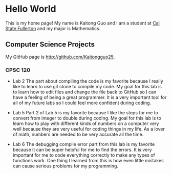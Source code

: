 # Hello World

This is my home page! My name is Kaitong Guo and I am a student at [Cal State Fullerton](http://www.fullerton.edu/) and my major is Mathematics.

## Computer Science Projects

My GitHub page is http://github.com/Kaitongguo25.

### CPSC 120

* Lab 2
The part about compiling the code is my favorite because I really like to learn to use git clone to compile my code. My goal for this lab is to learn how to edit files and change the file back to GitHub so I can have a feeling of being a great programmer. It is a very important tool for all of my future labs so I could feel more confident during coding.

* Lab 5
Part 2 of Lab 5 is my favorite because I like the steps for me to convert from integer to double during coding. My goal for this lab is to learn how to play with different kinds of numbers on a computer very well because they are very useful for coding things in my life. As a lover of math, numbers are needed to be very accurate all the time.

* Lab 6
The debugging compile error part from this lab is my favorite because it can be super helpful for me to find the errors. It is very important for me to code everything correctly to make any types of functions work. One thing I learned from this is how even little mistakes can cause serious problems for my programming.
